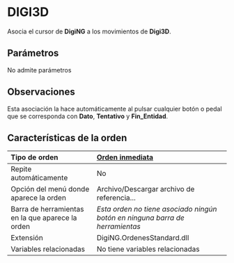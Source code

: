 # DIGI3D

Asocia el cursor de **DigiNG** a los movimientos de **Digi3D**.

## Parámetros

No admite parámetros

## Observaciones

Esta asociación la hace automáticamente al pulsar cualquier botón o pedal que se corresponda con **Dato**, **Tentativo** y **Fin\_Entidad**.

## Características de la orden

| Tipo de orden | [Orden inmediata](digi3d.md) |
| :--- | :--- |
| Repite automáticamente | No |
| Opción del menú donde aparece la orden | Archivo/Descargar archivo de referencia... |
| Barra de herramientas en la que aparece la orden | _Esta orden no tiene asociado ningún botón en ninguna barra de herramientas_ |
| Extensión | DigiNG.OrdenesStandard.dll |
| Variables relacionadas | No tiene variables relacionadas |

